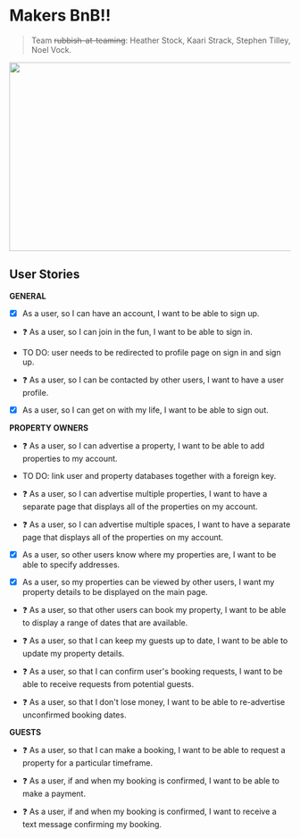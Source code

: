# Makers BnB!!
> Team ~~rubbish-at-teaming~~: Heather Stock, Kaari Strack, Stephen Tilley, Noel Vock.

<img align="center" src="http://editorial.designtaxi.com/editorial-images/news-animade10112015/3.gif" width="600" height="338"/>

## User Stories

__GENERAL__

- [x] As a user, so I can have an account, I want to be able to sign up.

- :question: As a user, so I can join in the fun, I want to be able to sign in.
- TO DO: user needs to be redirected to profile page on sign in and sign up.

- :question: As a user, so I can be contacted by other users, I want to have a user profile.

- [x] As a user, so I can get on with my life, I want to be able to sign out.

__PROPERTY OWNERS__

- :question: As a user, so I can advertise a property, I want to be able to add properties to my account.
- TO DO: link user and property databases together with a foreign key.

- :question: As a user, so I can advertise multiple properties, I want to have a separate page that displays all of the properties on my account.

- :question: As a user, so I can advertise multiple spaces, I want to have a separate page that displays all of the properties on my account.

- [x] As a user, so other users know where my properties are, I want to be able to specify addresses.

- [x] As a user, so my properties can be viewed by other users, I want my property details to be displayed on the main page.

- :question: As a user, so that other users can book my property, I want to be able to display a range of dates that are available.

- :question: As a user, so that I can keep my guests up to date, I want to be able to update my property details.

- :question: As a user, so that I can confirm user's booking requests, I want to be able to receive requests from potential guests.

- :question: As a user, so that I don't lose money, I want to be able to re-advertise unconfirmed booking dates.

__GUESTS__

- :question: As a user, so that I can make a booking, I want to be able to request a property for a particular timeframe.

- :question: As a user, if and when my booking is confirmed, I want to be able to make a payment.

- :question: As a user, if and when my booking is confirmed, I want to receive a text message confirming my booking.
